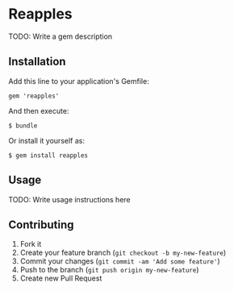 # Reapples

TODO: Write a gem description

## Installation

Add this line to your application's Gemfile:

    gem 'reapples'

And then execute:

    $ bundle

Or install it yourself as:

    $ gem install reapples

## Usage

TODO: Write usage instructions here

## Contributing

1. Fork it
2. Create your feature branch (`git checkout -b my-new-feature`)
3. Commit your changes (`git commit -am 'Add some feature'`)
4. Push to the branch (`git push origin my-new-feature`)
5. Create new Pull Request
